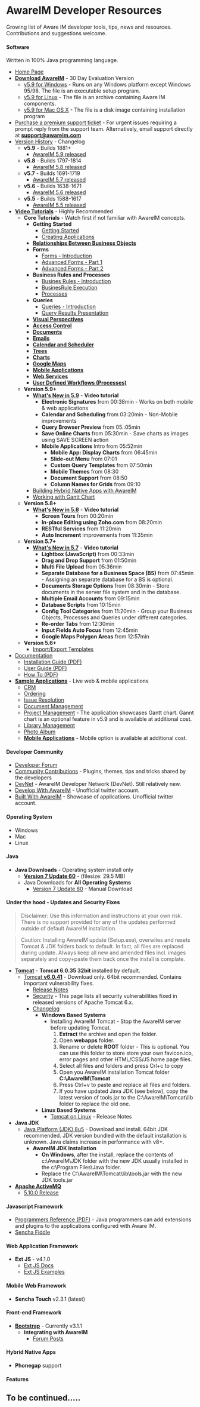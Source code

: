 # AwareIM Developer Resources
Growing list of Aware IM developer tools, tips, news and resources. Contributions and suggestions welcome.
#### Software
Written in 100% Java programming language.
  + [Home Page](http://www.awareim.com/)
  + [**Download AwareIM**](http://awareim.com/try/) - 30 Day Evaluation Version
      + [v5.9 for Windows](http://awareim.com/WP_NEW/download?DownloadType=Windows) - Runs on any Windows platform except Windows 95/98. The file is an executable setup program.
      + [v5.9 for Linux](http://awareim.com/WP_NEW/download?DownloadType=Linux) - The file is an archive containing Aware IM components.
      + [v5.9 for Mac OS X](http://awareim.com/WP_NEW/download?DownloadType=Mac) - The file is a disk image containing installation program
  + [Purchase a premium support ticket](http://awareim.com/WP_NEW/support-request/) - For urgent issues requiring a prompt reply from the support team. Alternatively, email support directly at **support@awareim.com**
  + [Version History](http://www.awareim.com/changelog/?C=M;O=D) - Changelog 
      + **v5.9** - Builds 1881+
        + [AwareIM 5.9 released](http://awareim.com/aware-im-5-9-released/)
      + **v5.8** - Builds 1797-1814 
        + [AwareIM 5.8 released](http://awareim.com/aware-im-5-8-is-released/)
      + **v5.7** - Builds 1691-1719
        + [AwareIM 5.7 released](http://awareim.com/aware-im-5-7-is-released/)
      + **v5.6** - Builds 1638-1671
        + [AwareIM 5.6 released](http://awareim.com/aware-im-5-6-is-released/)
      + **v5.5** - Builds 1588-1617
        + [AwareIM 5.5 released](http://awareim.com/aware-im-5-5-is-released/)
  + [**Video Tutorials**](http://awareim.com/video-tutorials/) - Highly Recommended
    + **Core Tutorials** - Watch first if not familiar with AwareIM concepts.
      + **Getting Started**
        + [Getting Started](http://www.awareim.com/tutorials/getting_started/getting_started.html)
        + [Creating Applications](http://www.awareim.com/tutorials/creating_applications/creating_applications.html)
      + [**Relationships Between Business Objects**](http://www.awareim.com/tutorials/Relationships/Relationships.html)
      + **Forms**
        + [Forms - Introduction](http://www.awareim.com/tutorials/Forms/Forms.html)
        + [Advanced Forms - Part 1](http://www.awareim.com/tutorials/Advanced_Forms/Advanced_Forms.html)
        + [Advanced Forms - Part 2](http://www.awareim.com/tutorials/Advanced_Forms2/Advanced_Forms2.html)
      + **Business Rules and Processes**
        + [Busines Rules - Introduction](http://www.awareim.com/tutorials/Rules/Rules.html)
        + [BusinesRule Execution](http://www.awareim.com/tutorials/Rule_Execution/Rule_Execution.html)
        + [Processes](http://www.awareim.com/tutorials/Processes/Processes.html)
      + **Queries**
        + [Queries - Introduction](http://www.awareim.com/tutorials/Queries/Queries.html)
        + [Query Results Presentation](http://www.awareim.com/tutorials/Query_Presentation/Query_Presentation.html)
      + [**Visual Perspectives**](http://www.awareim.com/tutorials/VP1/VP1.html) 
      + [**Access Control**](http://www.awareim.com/tutorials/Access/Access.html)
      + [**Documents**](http://www.awareim.com/tutorials/Documents/Documents.html)
      + [**Emails**](http://www.awareim.com/tutorials/Emails/Emails.html)
      + [**Calendar and Scheduler**](http://www.awareim.com/tutorials/Calendar/Calendar.html)
      + [**Trees**](http://www.awareim.com/tutorials/Trees/Trees.html)
      + [**Charts**](http://www.awareim.com/tutorials/Charts/Charts.html)
      + [**Google Maps**](http://www.awareim.com/tutorials/Google_Maps/Google_Maps.html)
      + [**Mobile Applications**](http://www.awareim.com/tutorials/Mobile/Mobile.html)
      + [**Web Services**](http://www.awareim.com/tutorials/WebServices/WebServices.html)
      + [**User Defined Workflows (Processes)**](http://www.awareim.com/tutorials/UDP/UDP.html)
    + **Version 5.9+**
      + [**What's New in 5.9**](http://www.awareim.com/59/New/New%20In%205,9.html) - **Video tutorial**
        + **Electronic Signatures** from 00:38min - Works on both mobile & web applications
        + **Calendar and Scheduling** from 03:20min - Non-Mobile improvements
        + **Query Browser Preview** from 05.:05min 
        + **Save Online Charts** from 05:30min - Save charts as images using SAVE SCREEN action
        + **Mobile Applications** Intro from 05:52min   
          + **Mobile App: Display Charts** from 06:45min 
          + **Slide-out Menu** from 07:01
          + **Custom Query Templates** from 07:50min 
          + **Mobile Themes** from 08:30
          + **Document Support** from 08:50
          + **Column Names for Grids** from 09:10
      + [Building Hybrid Native Apps with AwareIM](http://www.awareim.com/tutorials/NativeMobileApps/NativeMobileApps.html)
      + [Working with Gantt Chart](http://www.awareim.com/tutorials/GanttChart/GanttChart.html)
    + **Version 5.8+**
      + [**What's New in 5.8**](http://awareim.com/58/New/NewIn58.html) - **Video tutorial**
        + **Screen Tours** from 00:20min
        + **In-place Editing using Zoho.com** from 08:20min 
        + **RESTful Services** from 11:20min
        + **Auto Increment** improvements from 11:35min
    + **Version 5.7+**
      + [**What's New in 5.7**](http://www.awareim.com/57/NewIn57/NewIn57.html) - **Video tutorial**
        + **Lightbox (JavaScript)** from 00:33min
        + **Drag and Drop Support** from 01:50min
        + **Multi File Upload** from 05:36min
        + **Separate Database for a Business Space (BS)** from 07:45min - Assigning an separate database for a BS is optional.
        + **Documents Storage Options** from 08:30min - Store documents in the server file system and in the database.
        + **Multiple Email Accounts** from 09:15min
        + **Database Scripts** from 10:15min
        + **Config Tool Categories** from 11:20min - Group your Business Objects, Processes and Queries under different categories.
        + **Re-order Tabs** from 12:30min
        + **Input Fields Auto Focus** from 12:45min
        + **Google Maps Polygon Areas** from 12:57min
    + **Version 5.6+**
      + [Import/Export Templates](http://awareim.com/tutorials/UDIT/UDIT.html)
  + [Documentation](http://awareim.com/documentation/)
      + [Installation Guide (PDF)](http://www.awareim.com/InstallationGuide.pdf)
      + [User Guide (PDF)](http://www.awareim.com/UserGuide.pdf)
      + [How To (PDF)](http://www.awareim.com/OnlineDoco/indexHowto.html)
  + [**Sample Applications**](http://awareim.com/sample-applications/) - Live web & mobile applications 
      + [CRM](http://www.awareim.com/sample_crm.html)
      + [Ordering](http://www.awareim.com/sample_ordering.html)
      + [Issue Resolution](http://www.awareim.com/sample_issue_resolution.html)
      + [Document Management](http://www.awareim.com/sample_documents.html)
      + [Project Management](http://www.awareim.com/sample_project_mgmt.html) - The application showcases Gantt chart. Gannt chart is an optional feature in v5.9 and is available at additional cost. 
      + [Library Management](http://www.awareim.com/sample_library.html)
      + [Photo Album](http://www.awareim.com/sample_photoalbum.html)
      + [**Mobile Applications**](http://50.62.145.173/AwareIM/samplesMobile.html) - Mobile option is available at additional cost. 

#### Developer Community
  + [Developer Forum](http://www.awareim.com/phpBB2/index.php) 
  + [Community Contributions](http://awareim.com/community-page/) - Plugins, themes, tips and tricks shared by the developers
  + [DevNet](http://www.awareim-devnet.com/) - AwareIM Developer Network (DevNet). Still relatively new.
  + [Develop With AwareIM](https://twitter.com/DWAwareIM) - Unofficial twitter account.
  + [Built With AwareIM](https://twitter.com/BWAwareIM) - Showcase of applications. Unofficial twitter account.

#### Operating System
  + Windows
  + Mac
  + Linux 
  

#### Java
  + **Java Downloads** - Operating system install only
    + [**Version 7 Update 60**](https://www.java.com/en/download/) - (filesize: 29.5 MB)
    + Java Downloads for **All Operating Systems**
      + [Version 7 Update 60](https://www.java.com/en/download/manual.jsp) - Manual Download

#### Under the hood - Updates and Security Fixes
> Disclaimer: Use this information and instructions at your own risk. There is no support provided for any of the updates performed outside of default AwareIM installation. 

> Caution: Installing AwareIM update (Setup.exe), overwites and resets Tomcat & JDK folders back to default. In fact, all files are replaced during update. Always keep all new and amended files incl. images separately and copy+paste them back once the install is complate.

  + [**Tomcat**](http://tomcat.apache.org/) - **Tomcat 6.0.35 32bit** installed by default. 
    + [Tomcat **v6.0.41**](http://tomcat.apache.org/download-60.cgi) - Download only. 64bit recommended. Contains Important vulnerability fixes.
      + [Release Notes](http://tomcat.apache.org/tomcat-6.0-doc/RELEASE-NOTES.txt)
      + [Security](http://tomcat.apache.org/security-6.html) - This page lists all security vulnerabilities fixed in released versions of Apache Tomcat 6.x.
      + [Changelog](http://tomcat.apache.org/tomcat-6.0-doc/changelog.html)
        + **Windows Based Systems**
          + Installing AwareIM Tomcat - Stop the AwareIM server before updating Tomcat.
            1. **Extract** the archive and open the folder.
            2. Open **webapps** folder.
            3. Rename or delete **ROOT** folder - This is optional. You can use this folder to store store your own favicon.ico, error pages and other HTML/CSS/JS home page files. 
            4. Select all files and folders and press Crl+c to copy
            5. Open you AwareIM installation Tomcat folder **C:\AwareIM\Tomcat**
            6. Press Ctrl+v to paste and replace all files and folders.
            7. If you have updated Java JDK (see below), copy the latest version of tools.jar to the C:\AwareIM\Tomcat\lib folder to replace the old one.
        + **Linux Based Systems**
          + [Tomcat on Linux](http://tomcat.apache.org/tomcat-6.0-doc/RELEASE-NOTES.txt) - Release Notes
  + **Java JDK**
    + [Java Platform (JDK) 8u5](http://www.oracle.com/technetwork/java/javase/downloads/index.html) - Download and install. 64bit JDK recommended. JDK version bundled with the default installation is unknown. Java claims increase in performance with v8+.
      + **AwareIM JDK Installation**
        + **On Windows**, after the install, replace the contents of c:\AwareIM\JDK folder with the new JDK usually installed in the c:\Program Files\Java folder.
        + Replace the C:\AwareIM\Tomcat\lib\tools.jar with the new JDK tools.jar 
  + [**Apache ActiveMQ**](http://activemq.apache.org/) 
    + [5.10.0 Release](http://activemq.apache.org/activemq-5100-release.html)

#### Javascript Framework
  + [Programmers Reference (PDF)](http://bit.ly/U4TGIX) - Java programmers can add extensions and plugins to the applications configured with Aware IM.
  + [Sencha Fiddle](https://fiddle.sencha.com/)

#### **Web Application Framework**
  + **Ext JS** - v4.1.0 
    + [Ext JS Docs](http://docs.sencha.com/extjs/4.1.0/)
    + [Ext JS Examples](http://try.sencha.com/extjs/4.1.0/)

#### **Mobile Web Framework**
  + **Sencha Touch** v2.3.1 (latest)

#### Front-end Framework
  + [**Bootstrap**](http://getbootstrap.com/) - Currently v3.1.1
    + **Integrating with AwareIM** 
      + [Forum Posts](#)

#### Hybrid Native Apps
  + **Phonegap** support

#### Features 

## To be continued.....
